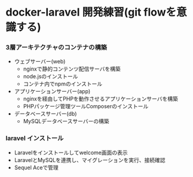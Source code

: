 # docker-laravel 開発練習(git flowを意識する)

### 3層アーキテクチャのコンテナの構築
* ウェブサーバー(web)
  * nginxで静的コンテンツ配信サーバを構築
  * node.jsのインストール
  * コンテナ内でnpmのインストール
* アプリケーションサーバー(app)
   * nginxを経由してPHPを動作させるアプリケーションサーバを構築
   * PHPパッケージ管理ツールComposerのインストール
* データベースサーバー(db)
  * MySQLデータベースサーバーの構築

### laravel インストール
* Laravelをインストールしてwelcome画面の表示
* LaravelとMySQLを連携し、マイグレーションを実行、接続確認
* Sequel Aceで管理
